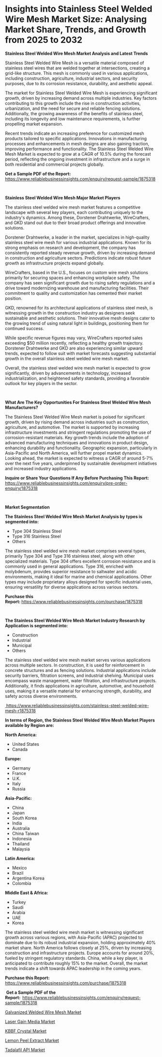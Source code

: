 <p><h1>Insights into Stainless Steel Welded Wire Mesh Market Size: Analysing Market Share, Trends, and Growth from 2025 to 2032</h1></p><p><strong>Stainless Steel Welded Wire Mesh Market Analysis and Latest Trends</strong></p>
<p><p>Stainless Steel Welded Wire Mesh is a versatile material composed of stainless steel wires that are welded together at intersections, creating a grid-like structure. This mesh is commonly used in various applications, including construction, agriculture, industrial sectors, and security purposes, due to its corrosion resistance, durability, and aesthetic appeal.</p><p>The market for Stainless Steel Welded Wire Mesh is experiencing significant growth, driven by increasing demand across multiple industries. Key factors contributing to this growth include the rise in construction activities, urbanization, and the need for secure and reliable fencing solutions. Additionally, the growing awareness of the benefits of stainless steel, including its longevity and low maintenance requirements, is further propelling market expansion.</p><p>Recent trends indicate an increasing preference for customized mesh products tailored to specific applications. Innovations in manufacturing processes and enhancements in mesh designs are also gaining traction, improving performance and functionality. The Stainless Steel Welded Wire Mesh Market is expected to grow at a CAGR of 10.5% during the forecast period, reflecting the ongoing investment in infrastructure and a surge in both residential and commercial projects globally.</p></p>
<p><strong>Get a Sample PDF of the Report:&nbsp;</strong> <a href="https://www.reliablebusinessinsights.com/enquiry/request-sample/1875318?utm_campaign=1873&utm_medium=2&utm_source=Github&utm_content=ia&utm_term=02042025&utm_id=stainless-steel-welded-wire-mesh">https://www.reliablebusinessinsights.com/enquiry/request-sample/1875318</a></p>
<p>&nbsp;</p>
<p><strong>Stainless Steel Welded Wire Mesh Major Market Players</strong></p>
<p><p>The stainless steel welded wire mesh market features a competitive landscape with several key players, each contributing uniquely to the industry's dynamics. Among these, Dorstener Drahtwerke, WireCrafters, and GKD stand out due to their broad product offerings and innovative solutions.</p><p>Dorstener Drahtwerke, a leader in the market, specializes in high-quality stainless steel wire mesh for various industrial applications. Known for its strong emphasis on research and development, the company has consistently reported steady revenue growth, driven by increasing demand in construction and agriculture sectors. Predictions indicate robust future growth as infrastructure projects expand globally.</p><p>WireCrafters, based in the U.S., focuses on custom wire mesh solutions primarily for securing spaces and enhancing workplace safety. The company has seen significant growth due to rising safety regulations and a drive toward modernizing warehouse and manufacturing facilities. Their commitment to quality and customization has cemented their market position.</p><p>GKD, renowned for its architectural applications of stainless steel mesh, is witnessing growth in the construction industry as designers seek sustainable and aesthetic solutions. Their innovative mesh designs cater to the growing trend of using natural light in buildings, positioning them for continued success.</p><p>While specific revenue figures may vary, WireCrafters reported sales exceeding $50 million recently, reflecting a healthy growth trajectory. Dorstener Drahtwerke and GKD are also experiencing similar upward trends, expected to follow suit with market forecasts suggesting substantial growth in the overall stainless steel welded wire mesh market.</p><p>Overall, the stainless steel welded wire mesh market is expected to grow significantly, driven by advancements in technology, increased industrialization, and heightened safety standards, providing a favorable outlook for key players in the sector.</p></p>
<p>&nbsp;</p>
<p><strong>What Are The Key Opportunities For Stainless Steel Welded Wire Mesh Manufacturers?</strong></p>
<p><p>The Stainless Steel Welded Wire Mesh market is poised for significant growth, driven by rising demand across industries such as construction, agriculture, and automotive. The market is supported by increasing infrastructure investments and stringent regulations promoting the use of corrosion-resistant materials. Key growth trends include the adoption of advanced manufacturing techniques and innovations in product design, enhancing durability and functionality. Geographic expansion, particularly in Asia-Pacific and North America, will further propel market dynamics. Looking ahead, the market is expected to witness a CAGR of around 5-7% over the next five years, underpinned by sustainable development initiatives and increased industry applications.</p></p>
<p><strong>Inquire or Share Your Questions If Any Before Purchasing This Report:</strong> <a href="https://www.reliablebusinessinsights.com/enquiry/pre-order-enquiry/1875318?utm_campaign=1873&utm_medium=2&utm_source=Github&utm_content=ia&utm_term=02042025&utm_id=stainless-steel-welded-wire-mesh">https://www.reliablebusinessinsights.com/enquiry/pre-order-enquiry/1875318</a></p>
<p>&nbsp;</p>
<p><strong>Market Segmentation</strong></p>
<p><strong>The Stainless Steel Welded Wire Mesh Market Analysis by types is segmented into:</strong></p>
<p><ul><li>Type 304 Stainless Steel</li><li>Type 316 Stainless Steel</li><li>Others</li></ul></p>
<p><p>The stainless steel welded wire mesh market comprises several types, primarily Type 304 and Type 316 stainless steel, along with other specialized materials. Type 304 offers excellent corrosion resistance and is commonly used in general applications. Type 316, enriched with molybdenum, provides superior resistance to saltwater and acidic environments, making it ideal for marine and chemical applications. Other types may include proprietary alloys designed for specific industrial uses, ensuring versatility for diverse applications across various sectors.</p></p>
<p><strong>Purchase this Report:&nbsp;</strong><a href="https://www.reliablebusinessinsights.com/purchase/1875318?utm_campaign=1873&utm_medium=2&utm_source=Github&utm_content=ia&utm_term=02042025&utm_id=stainless-steel-welded-wire-mesh">https://www.reliablebusinessinsights.com/purchase/1875318</a></p>
<p>&nbsp;</p>
<p><strong>The Stainless Steel Welded Wire Mesh Market Industry Research by Application is segmented into:</strong></p>
<p><ul><li>Construction</li><li>Industrial</li><li>Municipal</li><li>Others</li></ul></p>
<p><p>The stainless steel welded wire mesh market serves various applications across multiple sectors. In construction, it is used for reinforcement in concrete structures and as fencing solutions. Industrial applications include security barriers, filtration screens, and industrial shelving. Municipal uses encompass waste management, water filtration, and infrastructure projects. Additionally, it finds applications in agriculture, automotive, and household uses, making it a versatile material for enhancing strength, durability, and safety across diverse environments.</p></p>
<p><a href="https://www.reliablebusinessinsights.com/stainless-steel-welded-wire-mesh-r1875318?utm_campaign=1873&utm_medium=2&utm_source=Github&utm_content=ia&utm_term=02042025&utm_id=stainless-steel-welded-wire-mesh">&nbsp;https://www.reliablebusinessinsights.com/stainless-steel-welded-wire-mesh-r1875318</a></p>
<p><strong>In terms of Region, the Stainless Steel Welded Wire Mesh Market Players available by Region are:</strong></p>
<p>
    <p> <strong> North America: </strong>
        <ul>
            <li>United States</li>
            <li>Canada</li>
        </ul>
        </p> 
    <p> <strong> Europe: </strong>
        <ul>
            <li>Germany</li>
            <li>France</li>
            <li>U.K.</li>
            <li>Italy</li>
            <li>Russia</li>
        </ul>
        </p> 
    <p> <strong> Asia-Pacific: </strong>
        <ul>
            <li>China</li>
            <li>Japan</li>
            <li>South Korea</li>
            <li>India</li>
            <li>Australia</li>
            <li>China Taiwan</li>
            <li>Indonesia</li>
            <li>Thailand</li>
            <li>Malaysia</li>
        </ul>
        </p> 
    <p> <strong> Latin America: </strong>
        <ul>
            <li>Mexico</li>
            <li>Brazil</li>
            <li>Argentina Korea</li>
            <li>Colombia</li>
        </ul>
        </p> 
    <p> <strong> Middle East & Africa: </strong>
        <ul>
            <li>Turkey</li>
            <li>Saudi</li>
            <li>Arabia</li>
            <li>UAE</li>
            <li>Korea</li>
        </ul>
    </p>
    </p>
<p><p>The stainless steel welded wire mesh market is witnessing significant growth across various regions, with Asia-Pacific (APAC) projected to dominate due to its robust industrial expansion, holding approximately 40% market share. North America follows closely at 25%, driven by increasing construction and infrastructure projects. Europe accounts for around 20%, fueled by stringent regulatory standards. China, while a key player, is anticipated to contribute roughly 15% to the market. Overall, the market trends indicate a shift towards APAC leadership in the coming years.</p></p>
<p><strong>Purchase this Report: </strong><a href="https://www.reliablebusinessinsights.com/purchase/1875318?utm_campaign=1873&utm_medium=2&utm_source=Github&utm_content=ia&utm_term=02042025&utm_id=stainless-steel-welded-wire-mesh">https://www.reliablebusinessinsights.com/purchase/1875318</a></p>
<p>&nbsp;<strong>Get a Sample PDF of the Report:&nbsp;&nbsp;</strong><a href="https://www.reliablebusinessinsights.com/enquiry/request-sample/1875318?utm_campaign=1873&utm_medium=2&utm_source=Github&utm_content=ia&utm_term=02042025&utm_id=stainless-steel-welded-wire-mesh">https://www.reliablebusinessinsights.com/enquiry/request-sample/1875318</a></p>
<p><strong></strong></p>
<p><p><a href="https://github.com/achilekirwan/Market-Research-Report-List-1/blob/main/galvanized-welded-wire-mesh-market.md?utm_campaign=1873&utm_medium=2&utm_source=Github&utm_content=ia&utm_term=02042025&utm_id=stainless-steel-welded-wire-mesh">Galvanized Welded Wire Mesh Market</a></p><p><a href="https://github.com/roceljiabur/Market-Research-Report-List-1/blob/main/laser-gain-media-market.md?utm_campaign=1873&utm_medium=2&utm_source=Github&utm_content=ia&utm_term=02042025&utm_id=stainless-steel-welded-wire-mesh">Laser Gain Media Market</a></p><p><a href="https://github.com/bettysbozer/Market-Research-Report-List-1/blob/main/kbbf-crystal-market.md?utm_campaign=1873&utm_medium=2&utm_source=Github&utm_content=ia&utm_term=02042025&utm_id=stainless-steel-welded-wire-mesh">KBBF Crystal Market</a></p><p><a href="https://github.com/safurdorthu8/Market-Research-Report-List-1/blob/main/lemon-peel-extract-market.md?utm_campaign=1873&utm_medium=2&utm_source=Github&utm_content=ia&utm_term=02042025&utm_id=stainless-steel-welded-wire-mesh">Lemon Peel Extract Market</a></p><p><a href="https://github.com/yosenadhler/Market-Research-Report-List-1/blob/main/tadalafil-api-market.md?utm_campaign=1873&utm_medium=2&utm_source=Github&utm_content=ia&utm_term=02042025&utm_id=stainless-steel-welded-wire-mesh">Tadalafil API Market</a></p></p>